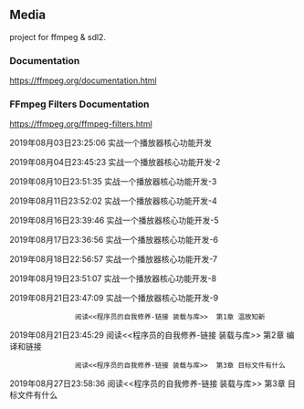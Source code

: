 ## Media

project for ffmpeg & sdl2.


### Documentation

https://ffmpeg.org/documentation.html



### FFmpeg Filters Documentation

<https://ffmpeg.org/ffmpeg-filters.html>



2019年08月03日23:25:06 实战一个播放器核心功能开发

2019年08月04日23:45:23 实战一个播放器核心功能开发-2

2019年08月10日23:51:35 实战一个播放器核心功能开发-3

2019年08月11日23:52:02 实战一个播放器核心功能开发-4

2019年08月16日23:39:46 实战一个播放器核心功能开发-5

2019年08月17日23:36:56 实战一个播放器核心功能开发-6

2019年08月18日22:56:57 实战一个播放器核心功能开发-7

2019年08月19日23:51:07 实战一个播放器核心功能开发-8

2019年08月21日23:47:09 实战一个播放器核心功能开发-9

                    阅读<<程序员的自我修养-链接 装载与库>>  第1章 温故知新

2019年08月21日23:45:29 阅读<<程序员的自我修养-链接 装载与库>>  第2章 编译和链接

                    阅读<<程序员的自我修养-链接 装载与库>>  第3章 目标文件有什么


2019年08月27日23:58:36 阅读<<程序员的自我修养-链接 装载与库>>  第3章 目标文件有什么